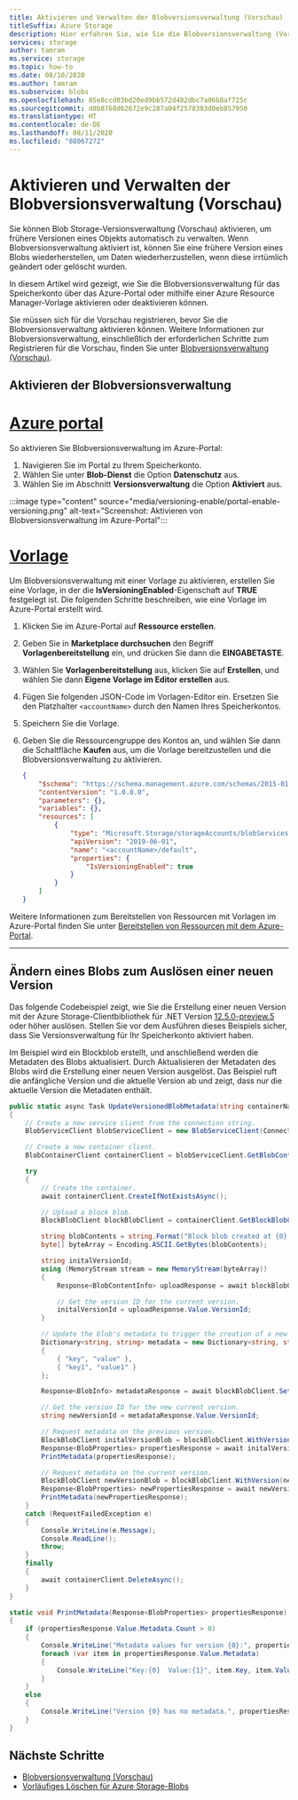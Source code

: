```yaml
---
title: Aktivieren und Verwalten der Blobversionsverwaltung (Vorschau)
titleSuffix: Azure Storage
description: Hier erfahren Sie, wie Sie die Blobversionsverwaltung (Vorschau) im Azure-Portal oder mithilfe einer Azure Resource Manager-Vorlage aktivieren können.
services: storage
author: tamram
ms.service: storage
ms.topic: how-to
ms.date: 08/10/2020
ms.author: tamram
ms.subservice: blobs
ms.openlocfilehash: 85e8ccd03bd20ed9bb572d482dbc7a06b8af725c
ms.sourcegitcommit: d8b8768d62672e9c287a04f2578383d0eb857950
ms.translationtype: HT
ms.contentlocale: de-DE
ms.lasthandoff: 08/11/2020
ms.locfileid: "88067272"
---
```

# <a name="enable-and-manage-blob-versioning-preview"></a>Aktivieren und Verwalten der Blobversionsverwaltung (Vorschau)

Sie können Blob Storage-Versionsverwaltung (Vorschau) aktivieren, um frühere Versionen eines Objekts automatisch zu verwalten.  Wenn Blobversionsverwaltung aktiviert ist, können Sie eine frühere Version eines Blobs wiederherstellen, um Daten wiederherzustellen, wenn diese irrtümlich geändert oder gelöscht wurden.

In diesem Artikel wird gezeigt, wie Sie die Blobversionsverwaltung für das Speicherkonto über das Azure-Portal oder mithilfe einer Azure Resource Manager-Vorlage aktivieren oder deaktivieren können.

Sie müssen sich für die Vorschau registrieren, bevor Sie die Blobversionsverwaltung aktivieren können. Weitere Informationen zur Blobversionsverwaltung, einschließlich der erforderlichen Schritte zum Registrieren für die Vorschau, finden Sie unter [Blobversionsverwaltung (Vorschau)](versioning-overview.md).

## <a name="enable-blob-versioning"></a>Aktivieren der Blobversionsverwaltung

# <a name="azure-portal"></a>[Azure portal](#tab/portal)

So aktivieren Sie Blobversionsverwaltung im Azure-Portal:

1. Navigieren Sie im Portal zu Ihrem Speicherkonto.
1. Wählen Sie unter **Blob-Dienst** die Option **Datenschutz** aus.
1. Wählen Sie im Abschnitt **Versionsverwaltung** die Option **Aktiviert** aus.

:::image type="content" source="media/versioning-enable/portal-enable-versioning.png" alt-text="Screenshot: Aktivieren von Blobversionsverwaltung im Azure-Portal":::

# <a name="template"></a>[Vorlage](#tab/template)

Um Blobversionsverwaltung mit einer Vorlage zu aktivieren, erstellen Sie eine Vorlage, in der die **IsVersioningEnabled**-Eigenschaft auf **TRUE** festgelegt ist. Die folgenden Schritte beschreiben, wie eine Vorlage im Azure-Portal erstellt wird.

1. Klicken Sie im Azure-Portal auf **Ressource erstellen**.
1. Geben Sie in **Marketplace durchsuchen** den Begriff **Vorlagenbereitstellung** ein, und drücken Sie dann die **EINGABETASTE**.
1. Wählen Sie **Vorlagenbereitstellung** aus, klicken Sie auf **Erstellen**, und wählen Sie dann **Eigene Vorlage im Editor erstellen** aus.
1. Fügen Sie folgenden JSON-Code im Vorlagen-Editor ein. Ersetzen Sie den Platzhalter `<accountName>` durch den Namen Ihres Speicherkontos.
1. Speichern Sie die Vorlage.
1. Geben Sie die Ressourcengruppe des Kontos an, und wählen Sie dann die Schaltfläche **Kaufen** aus, um die Vorlage bereitzustellen und die Blobversionsverwaltung zu aktivieren.

    ```json
    {
        "$schema": "https://schema.management.azure.com/schemas/2015-01-01/deploymentTemplate.json#",
        "contentVersion": "1.0.0.0",
        "parameters": {},
        "variables": {},
        "resources": [
            {
                "type": "Microsoft.Storage/storageAccounts/blobServices",
                "apiVersion": "2019-06-01",
                "name": "<accountName>/default",
                "properties": {
                    "IsVersioningEnabled": true
                }
            }
        ]
    }
    ```

Weitere Informationen zum Bereitstellen von Ressourcen mit Vorlagen im Azure-Portal finden Sie unter [Bereitstellen von Ressourcen mit dem Azure-Portal](../../azure-resource-manager/templates/deploy-portal.md).

---

## <a name="modify-a-blob-to-trigger-a-new-version"></a>Ändern eines Blobs zum Auslösen einer neuen Version

Das folgende Codebeispiel zeigt, wie Sie die Erstellung einer neuen Version mit der Azure Storage-Clientbibliothek für .NET Version [12.5.0-preview.5](https://www.nuget.org/packages/Azure.Storage.Blobs/12.5.0-preview.5) oder höher auslösen. Stellen Sie vor dem Ausführen dieses Beispiels sicher, dass Sie Versionsverwaltung für Ihr Speicherkonto aktiviert haben.

Im Beispiel wird ein Blockblob erstellt, und anschließend werden die Metadaten des Blobs aktualisiert. Durch Aktualisieren der Metadaten des Blobs wird die Erstellung einer neuen Version ausgelöst. Das Beispiel ruft die anfängliche Version und die aktuelle Version ab und zeigt, dass nur die aktuelle Version die Metadaten enthält.

```csharp
public static async Task UpdateVersionedBlobMetadata(string containerName, string blobName)
{
    // Create a new service client from the connection string.
    BlobServiceClient blobServiceClient = new BlobServiceClient(ConnectionString);

    // Create a new container client.
    BlobContainerClient containerClient = blobServiceClient.GetBlobContainerClient(containerName);

    try
    {
        // Create the container.
        await containerClient.CreateIfNotExistsAsync();

        // Upload a block blob.
        BlockBlobClient blockBlobClient = containerClient.GetBlockBlobClient(blobName);

        string blobContents = string.Format("Block blob created at {0}.", DateTime.Now);
        byte[] byteArray = Encoding.ASCII.GetBytes(blobContents);

        string initalVersionId;
        using (MemoryStream stream = new MemoryStream(byteArray))
        {
            Response<BlobContentInfo> uploadResponse = await blockBlobClient.UploadAsync(stream, null, default);

            // Get the version ID for the current version.
            initalVersionId = uploadResponse.Value.VersionId;
        }

        // Update the blob's metadata to trigger the creation of a new version.
        Dictionary<string, string> metadata = new Dictionary<string, string>
        {
            { "key", "value" },
            { "key1", "value1" }
        };

        Response<BlobInfo> metadataResponse = await blockBlobClient.SetMetadataAsync(metadata);

        // Get the version ID for the new current version.
        string newVersionId = metadataResponse.Value.VersionId;

        // Request metadata on the previous version.
        BlockBlobClient initalVersionBlob = blockBlobClient.WithVersion(initalVersionId);
        Response<BlobProperties> propertiesResponse = await initalVersionBlob.GetPropertiesAsync();
        PrintMetadata(propertiesResponse);

        // Request metadata on the current version.
        BlockBlobClient newVersionBlob = blockBlobClient.WithVersion(newVersionId);
        Response<BlobProperties> newPropertiesResponse = await newVersionBlob.GetPropertiesAsync();
        PrintMetadata(newPropertiesResponse);
    }
    catch (RequestFailedException e)
    {
        Console.WriteLine(e.Message);
        Console.ReadLine();
        throw;
    }
    finally
    {
        await containerClient.DeleteAsync();
    }
}

static void PrintMetadata(Response<BlobProperties> propertiesResponse)
{
    if (propertiesResponse.Value.Metadata.Count > 0)
    {
        Console.WriteLine("Metadata values for version {0}:", propertiesResponse.Value.VersionId);
        foreach (var item in propertiesResponse.Value.Metadata)
        {
            Console.WriteLine("Key:{0}  Value:{1}", item.Key, item.Value);
        }
    }
    else
    {
        Console.WriteLine("Version {0} has no metadata.", propertiesResponse.Value.VersionId);
    }
}
```

## <a name="next-steps"></a>Nächste Schritte

- [Blobversionsverwaltung (Vorschau)](versioning-overview.md)
- [Vorläufiges Löschen für Azure Storage-Blobs](soft-delete-overview.md)
